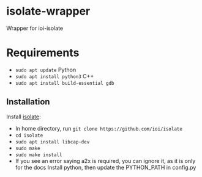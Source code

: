 # isolate-wrapper
Wrapper for ioi-isolate

# Requirements
- `sudo apt update`
Python
- `sudo apt install python3`
C++
- `sudo apt install build-essential gdb`


## Installation
Install [isolate](https://github.com/ioi/isolate):
- In home directory, run `git clone https://github.com/ioi/isolate`
- `cd isolate`
- `sudo apt install libcap-dev`
- `sudo make`
- `sudo make install`
- If you see an error saying a2x is required, you can ignore it, as it is only for the docs
Install python, then update the PYTHON_PATH in config.py
